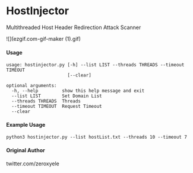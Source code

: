 # HostInjector
Multithreaded Host Header Redirection Attack Scanner

![](ezgif.com-gif-maker (1).gif)

#### Usage
```
usage: hostinjector.py [-h] --list LIST --threads THREADS --timeout TIMEOUT
                       [--clear]

optional arguments:
  -h, --help         show this help message and exit
  --list LIST        Set Domain List
  --threads THREADS  Threads
  --timeout TIMEOUT  Request Timeout
  --clear
```
#### Example Usage
`python3 hostinjector.py --list hostList.txt --threads 10 --timeout 7`


#### Original Author
twitter.com/zeroxyele
